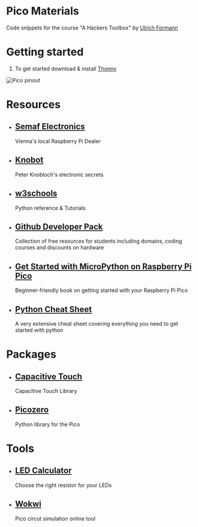 # Pico Materials

Code snippets for the course "A Hackers Toolbox" by [Ulrich Formann](https://ul.fo)


# Getting started

1. To get started download & install [Thonny](https://thonny.org/)

![Pico pinout](https://docs.micropython.org/en/latest/_images/pico_pinout.png)


# Resources

* ## [Semaf Electronics](https://electronics.semaf.at)
  Vienna's local Raspberry Pi Dealer

* ## [Knobot](http://knobot.net)
  Peter Knobloch's electronic secrets

* ## [w3schools](https://www.w3schools.com/python)
  Python reference & Tutorials

* ## [Github Developer Pack](https://education.github.com/pack)
  Collection of free resources for students including domains, coding courses and discounts on hardware

* ## [Get Started with MicroPython on Raspberry Pi Pico](https://hackspace.raspberrypi.com/books/micropython-pico)
  Beginner-friendly book on getting started with your Raspberry Pi Pico

* ## [Python Cheat Sheet](https://github.com/ehmatthes/pcc_3e/releases/download/v1.0.0/beginners_python_cheat_sheet_pcc.pdf)
  A very extensive cheat sheet covering everything you need to get started with python


# Packages

* ## [Capacitive Touch](https://github.com/AncientJames/jtouch)
  Capacitive Touch Library

* ## [Picozero](https://picozero.readthedocs.io)
  Python library for the Pico


# Tools

* ## [LED Calculator](https://ledcalculator.net/)
  Choose the right resistor for your LEDs

* ## [Wokwi](https://wokwi.com/)
  Pico circut simulation online tool
